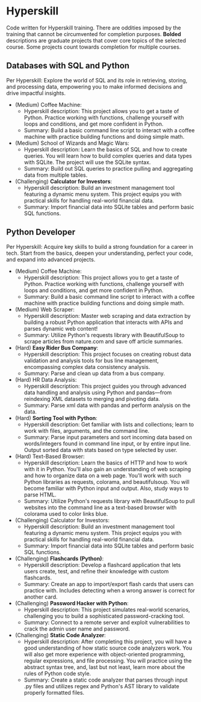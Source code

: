 # Hyperskill
Code written for Hyperskill training. There are oddities imposed by the training that cannot be circumvented for completion purposes. **Bolded** descriptions are graduate projects that cover core topics of the selected course. Some projects count towards completion for multiple courses.

## Databases with SQL and Python

Per Hyperskill: Explore the world of SQL and its role in retrieving, storing, and processing data, empowering you to make informed decisions and drive impactful insights.

- (Medium) Coffee Machine:
  - Hyperskill description: This project allows you to get a taste of Python. Practice working with functions, challenge yourself with loops and conditions, and get more confident in Python.
  - Summary: Build a basic command line script to interact with a coffee machine with practice building functions and doing simple math.
- (Medium) School of Wizards and Magic Wars:
  - Hyperskill description: Learn the basics of SQL and how to create queries. You will learn how to build complex queries and data types with SQLite. The project will use the SQLite syntax.
  - Summary: Build out SQL queries to practice pulling and aggregating data from multiple tables.
- (Challenging) **Calculator for Investors**: 
  - Hyperskill description: Build an investment management tool featuring a dynamic menu system. This project equips you with practical skills for handling real-world financial data.
  - Summary: Import financial data into SQLite tables and perform basic SQL functions.

## Python Developer

Per Hyperskill: Acquire key skills to build a strong foundation for a career in tech. Start from the basics, deepen your understanding, perfect your code, and expand into advanced projects.

- (Medium) Coffee Machine:
  - Hyperskill description: This project allows you to get a taste of Python. Practice working with functions, challenge yourself with loops and conditions, and get more confident in Python.
  - Summary: Build a basic command line script to interact with a coffee machine with practice building functions and doing simple math.
- (Medium) Web Scraper: 
  - Hyperskill description: Master web scraping and data extraction by building a robust Python application that interacts with APIs and parses dynamic web content!
  - Summary: Utilize Python's requests library with BeautifulSoup to scrape articles from nature.com and save off article summaries.
- (Hard) **Easy Rider Bus Company**: 
  - Hyperskill description: This project focuses on creating robust data validation and analysis tools for bus line management, encompassing complex data consistency analysis.
  - Summary: Parse and clean up data from a bus company.
- (Hard) HR Data Analysis:
  - Hyperskill description: This project guides you through advanced data handling and analysis using Python and pandas—from reindexing XML datasets to merging and pivoting data.
  - Summary: Parse xml data with pandas and perform analysis on the data.
- (Hard) **Sorting Tool with Python**:
  - Hyperskill description: Get familiar with lists and collections; learn to work with files, arguments, and the command line.
  - Summary: Parse input parameters and sort incoming data based on words/integers found in command line input, or by entire input line. Output sorted data with stats based on type selected by user.
- (Hard) Text-Based Browser:
  - Hyperskill description: Learn the basics of HTTP and how to work with it in Python. You'll also gain an understanding of web scraping and how to organize data on a web page. You'll work with such Python libraries as requests, colorama, and beautifulsoup. You will become familiar with Python input and output. Also, study ways to parse HTML.
  - Summary: Utilize Python's requests library with BeautifulSoup to pull websites into the command line as a text-based browser with colorama used to color links blue.
- (Challenging) Calculator for Investors: 
  - Hyperskill description: Build an investment management tool featuring a dynamic menu system. This project equips you with practical skills for handling real-world financial data.
  - Summary: Import financial data into SQLite tables and perform basic SQL functions.
- (Challenging) **Flashcards (Python)**: 
  - Hyperskill description: Develop a flashcard application that lets users create, test, and refine their knowledge with custom flashcards.
  - Summary: Create an app to import/export flash cards that users can practice with. Includes detecting when a wrong answer is correct for another card.
- (Challenging) **Password Hacker with Python**: 
  - Hyperskill description: This project simulates real-world scenarios, challenging you to build a sophisticated password-cracking tool.
  - Summary: Connect to a remote server and exploit vulnerabilities to crack the admin user name and password.
- (Challenging) **Static Code Analyzer**: 
  - Hyperskill description: After completing this project, you will have a good understanding of how static source code analyzers work. You will also get more experience with object-oriented programming, regular expressions, and file processing. You will practice using the abstract syntax tree, and, last but not least, learn more about the rules of Python code style.
  - Summary: Create a static code analyzer that parses through input .py files and utilizes regex and Python's AST library to validate properly formatted files.
